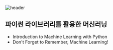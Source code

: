 ![header](https://capsule-render.vercel.app/api?type=waving&&color=auto&height=200&section=header&text=Machine_Learning✨&fontSize=65)

## 파이썬 라이브러리를 활용한 머신러닝

- Introduction to Machine Learning with Python
- Don't Forget to Remember, Machine Learning!
